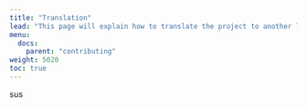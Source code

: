 ```yaml
---
title: "Translation"
lead: "This page will explain how to translate the project to another languages"
menu:
  docs:
    parent: "contributing"
weight: 5020
toc: true
---
```


sus
